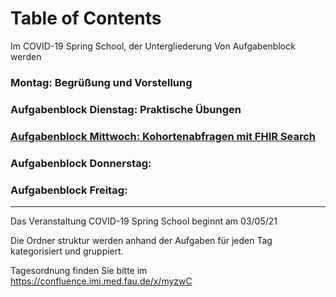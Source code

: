 # Table of Contents 
Im COVID-19 Spring School, der Untergliederung Von Aufgabenblock werden
###  Montag: Begrüßung und Vorstellung

###  Aufgabenblock Dienstag: Praktische Übungen

###  [Aufgabenblock Mittwoch:  Kohortenabfragen mit FHIR Search](./aufgabenblock_mittwoch_05_05_16_30/)

###  Aufgabenblock Donnerstag: 

###  Aufgabenblock Freitag:
--- 
Das Veranstaltung COVID-19 Spring School beginnt am 03/05/21

Die Ordner struktur werden anhand der Aufgaben für jeden Tag kategorisiert und gruppiert.

Tagesordnung finden Sie bitte im https://confluence.imi.med.fau.de/x/myzwC


